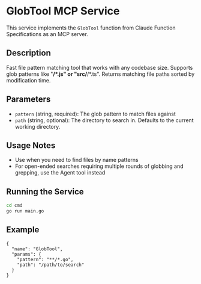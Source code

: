 # GlobTool MCP Service

This service implements the `GlobTool` function from Claude Function Specifications as an MCP server.

## Description

Fast file pattern matching tool that works with any codebase size. Supports glob patterns like "**/*.js" or "src/**/*.ts". Returns matching file paths sorted by modification time.

## Parameters

- `pattern` (string, required): The glob pattern to match files against
- `path` (string, optional): The directory to search in. Defaults to the current working directory.

## Usage Notes

- Use when you need to find files by name patterns
- For open-ended searches requiring multiple rounds of globbing and grepping, use the Agent tool instead

## Running the Service

```bash
cd cmd
go run main.go
```

## Example

```
{
  "name": "GlobTool",
  "params": {
    "pattern": "**/*.go",
    "path": "/path/to/search"
  }
}
```